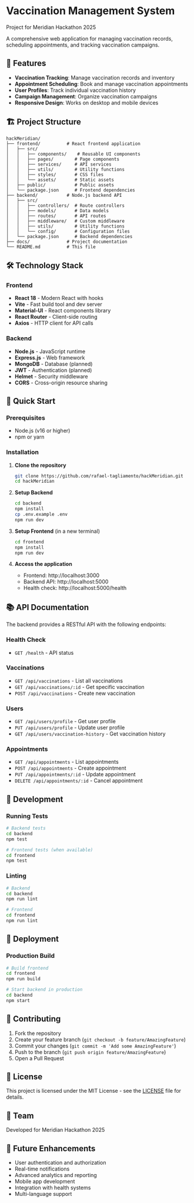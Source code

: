 # Vaccination Management System
Project for Meridian Hackathon 2025

A comprehensive web application for managing vaccination records, scheduling appointments, and tracking vaccination campaigns.

## 🚀 Features

- **Vaccination Tracking**: Manage vaccination records and inventory
- **Appointment Scheduling**: Book and manage vaccination appointments
- **User Profiles**: Track individual vaccination history
- **Campaign Management**: Organize vaccination campaigns
- **Responsive Design**: Works on desktop and mobile devices

## 🏗️ Project Structure

```
hackMeridian/
├── frontend/          # React frontend application
│   ├── src/
│   │   ├── components/    # Reusable UI components
│   │   ├── pages/        # Page components
│   │   ├── services/     # API services
│   │   ├── utils/        # Utility functions
│   │   ├── styles/       # CSS files
│   │   └── assets/       # Static assets
│   ├── public/           # Public assets
│   └── package.json      # Frontend dependencies
├── backend/           # Node.js backend API
│   ├── src/
│   │   ├── controllers/  # Route controllers
│   │   ├── models/       # Data models
│   │   ├── routes/       # API routes
│   │   ├── middleware/   # Custom middleware
│   │   ├── utils/        # Utility functions
│   │   └── config/       # Configuration files
│   └── package.json      # Backend dependencies
├── docs/              # Project documentation
└── README.md          # This file
```

## 🛠️ Technology Stack

### Frontend
- **React 18** - Modern React with hooks
- **Vite** - Fast build tool and dev server
- **Material-UI** - React components library
- **React Router** - Client-side routing
- **Axios** - HTTP client for API calls

### Backend
- **Node.js** - JavaScript runtime
- **Express.js** - Web framework
- **MongoDB** - Database (planned)
- **JWT** - Authentication (planned)
- **Helmet** - Security middleware
- **CORS** - Cross-origin resource sharing

## 🚀 Quick Start

### Prerequisites
- Node.js (v16 or higher)
- npm or yarn

### Installation

1. **Clone the repository**
   ```bash
   git clone https://github.com/rafael-tagliamento/hackMeridian.git
   cd hackMeridian
   ```

2. **Setup Backend**
   ```bash
   cd backend
   npm install
   cp .env.example .env
   npm run dev
   ```

3. **Setup Frontend** (in a new terminal)
   ```bash
   cd frontend
   npm install
   npm run dev
   ```

4. **Access the application**
   - Frontend: http://localhost:3000
   - Backend API: http://localhost:5000
   - Health check: http://localhost:5000/health

## 📚 API Documentation

The backend provides a RESTful API with the following endpoints:

### Health Check
- `GET /health` - API status

### Vaccinations
- `GET /api/vaccinations` - List all vaccinations
- `GET /api/vaccinations/:id` - Get specific vaccination
- `POST /api/vaccinations` - Create new vaccination

### Users
- `GET /api/users/profile` - Get user profile
- `PUT /api/users/profile` - Update user profile
- `GET /api/users/vaccination-history` - Get vaccination history

### Appointments
- `GET /api/appointments` - List appointments
- `POST /api/appointments` - Create appointment
- `PUT /api/appointments/:id` - Update appointment
- `DELETE /api/appointments/:id` - Cancel appointment

## 🧪 Development

### Running Tests
```bash
# Backend tests
cd backend
npm test

# Frontend tests (when available)
cd frontend
npm test
```

### Linting
```bash
# Backend
cd backend
npm run lint

# Frontend
cd frontend
npm run lint
```

## 🚀 Deployment

### Production Build
```bash
# Build frontend
cd frontend
npm run build

# Start backend in production
cd backend
npm start
```

## 📝 Contributing

1. Fork the repository
2. Create your feature branch (`git checkout -b feature/AmazingFeature`)
3. Commit your changes (`git commit -m 'Add some AmazingFeature'`)
4. Push to the branch (`git push origin feature/AmazingFeature`)
5. Open a Pull Request

## 📄 License

This project is licensed under the MIT License - see the [LICENSE](LICENSE) file for details.

## 👥 Team

Developed for Meridian Hackathon 2025

## 🔮 Future Enhancements

- User authentication and authorization
- Real-time notifications
- Advanced analytics and reporting
- Mobile app development
- Integration with health systems
- Multi-language support
